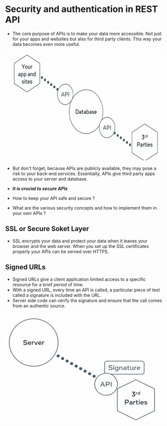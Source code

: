 
# Security and authentication in REST API
- The core purpose of APIs is to make your data more accessible. Not just for your apps and websites but also for third party clients. This way your data becomes even more useful.

<img src="./images/API_accessible.png" width="600" height="350" alt="Security">

- But don't forget, because APIs are publicly available, they may pose a risk to your back-end services. Essentially, APIs give third party apps access to your server and database.
- ***It is crucial to secure APIs*** 

- How to keep your API safe and secure ?
- What are the various security concepts and how to implement them in your own APIs ?

## SSL or Secure Soket Layer
- SSL encrypts your data and protect your data when it leaves your browser and the web server. When you set up the SSL certificates properly your APIs can be served over HTTPS.

## Signed URLs
- Signed URLs give a client application limited access to a specific resource for a brief period of time. 
- With a signed URL, every time an API is called, a particular piece of text called a signature is included with the URL.
- Server side code can verify the signature and ensure that the call comes from an authentic source.
<img src="./images/Signature.png" width="600" height="350" alt="Security">
